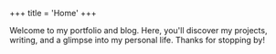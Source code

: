 +++
title = 'Home'
+++

Welcome to my portfolio and blog. Here, you'll discover my projects, writing, and a glimpse into my personal life. Thanks for stopping by!

